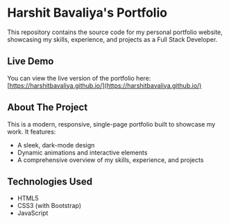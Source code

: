 # Harshit Bavaliya's Portfolio

This repository contains the source code for my personal portfolio website, showcasing my skills, experience, and projects as a Full Stack Developer.

## Live Demo

You can view the live version of the portfolio here: [https://harshitbavaliya.github.io/](https://harshitbavaliya.github.io/)

## About The Project

This is a modern, responsive, single-page portfolio built to showcase my work. It features:

*   A sleek, dark-mode design
*   Dynamic animations and interactive elements
*   A comprehensive overview of my skills, experience, and projects

## Technologies Used

*   HTML5
*   CSS3 (with Bootstrap)
*   JavaScript